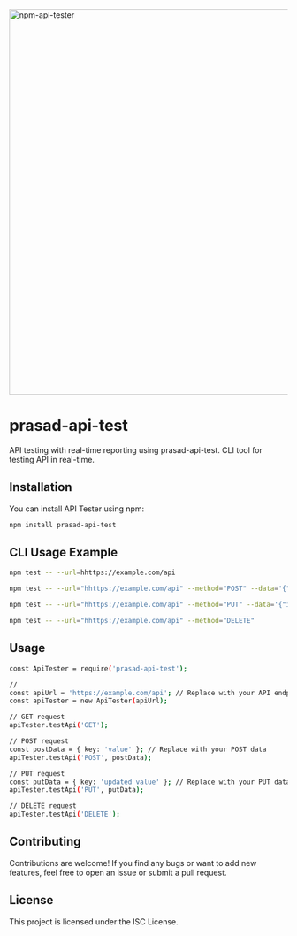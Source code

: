 <img width="697" alt="npm-api-tester" src="https://github.com/prasadjivane/test-now/assets/26869583/4fa5cd75-1715-4619-802b-0df3382ec902">


# prasad-api-test

API testing with real-time reporting using prasad-api-test. CLI tool for testing API in real-time.

## Installation

You can install API Tester using npm:

```bash
npm install prasad-api-test
```

## CLI Usage Example

```bash
npm test -- --url=hhttps://example.com/api

npm test -- --url="hhttps://example.com/api" --method="POST" --data='{"title": "name", "body": "new", "userId":1}'

npm test -- --url="hhttps://example.com/api" --method="PUT" --data='{"id":1, "title": "updated name", "body": "updated body", "userId":1}'

npm test -- --url="hhttps://example.com/api" --method="DELETE"

```

## Usage

```bash
const ApiTester = require('prasad-api-test');

// 
const apiUrl = 'https://example.com/api'; // Replace with your API endpoint
const apiTester = new ApiTester(apiUrl);

// GET request
apiTester.testApi('GET');

// POST request
const postData = { key: 'value' }; // Replace with your POST data
apiTester.testApi('POST', postData);

// PUT request
const putData = { key: 'updated value' }; // Replace with your PUT data
apiTester.testApi('PUT', putData);

// DELETE request
apiTester.testApi('DELETE');
```

## Contributing

Contributions are welcome! If you find any bugs or want to add new features, feel free to open an issue or submit a pull request.

## License

This project is licensed under the ISC License.
